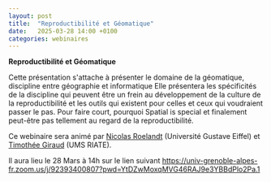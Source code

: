 ```yaml
---
layout: post
title:  "Reproductibilité et Géomatique"
date:   2025-03-28 14:00 +0100
categories: webinaires
---
```


**Reproductibilité et Géomatique**

Cette présentation s'attache à présenter le domaine de la géomatique, discipline entre géographie et informatique Elle présentera les spécificités de la discipline qui peuvent être un frein au développement de la culture de la reproductibilité et les outils qui existent pour celles et ceux qui voudraient passer le pas. Pour faire court, pourquoi Spatial is special et finalement peut-être pas tellement au regard de la reproductibilité.

Ce webinaire sera animé par [Nicolas Roelandt](https://pagespro.univ-gustave-eiffel.fr/nicolas-roelandt) (Université Gustave Eiffel) et [Timothée Giraud](https://cv.hal.science/timothee-giraud) (UMS RIATE).

Il aura lieu le 28 Mars à 14h sur le lien suivant
https://univ-grenoble-alpes-fr.zoom.us/j/92393400807?pwd=YtDZwMoxqMVG46RAJ9e3YBBdPlo2Pa.1
